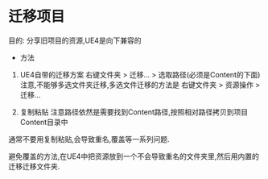 # 迁移项目

目的: 分享旧项目的资源,UE4是向下兼容的
- 方法

1. UE4自带的迁移方案
右键文件夹 \> 迁移... \> 选取路径(必须是Content的下面)
注意,不能够多选文件夹迁移,多选文件迁移的方法是
右键文件夹 \> 资源操作 \> 迁移...

2. 复制粘贴
注意路径依然是需要找到Content路径,按照相对路径拷贝到项目Content目录中

通常不要用复制粘贴,会导致重名,覆盖等一系列问题.

避免覆盖的方法,在UE4中把资源放到一个不会导致重名的文件夹里,然后用内置的迁移迁移文件夹.


